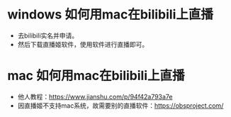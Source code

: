 # windows 如何用mac在bilibili上直播
* 去bilibili实名并申请。
* 然后下载直播姬软件，使用软件进行直播即可。

# mac 如何用mac在bilibili上直播
* 他人教程：https://www.jianshu.com/p/94f42a793a7e
* 因直播姬不支持mac系统，故需要别的直播软件：https://obsproject.com/
